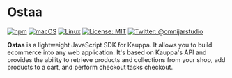 # Ostaa

[![npm](https://img.shields.io/npm/v/npm.svg)]()
[![macOS](https://img.shields.io/badge/os-macOS-green.svg?style=flat)]()
[![Linux](https://img.shields.io/badge/os-linux-green.svg?style=flat)]()
[![License: MIT](https://img.shields.io/badge/License-MIT-yellow.svg?style=flat)](https://opensource.org/licenses/MIT)
[![Twitter: @omnijarstudio](https://img.shields.io/badge/contact-@omnijarstudio-blue.svg?style=flat)](https://twitter.com/omnijarstudio)

**Ostaa** is a lightweight JavaScript SDK for Kauppa. It allows you 
to build ecommerce into any web application. It's based on Kauppa's 
API and provides the ability to retrieve products and collections 
from your shop, add products to a cart, and perform checkout tasks 
checkout.